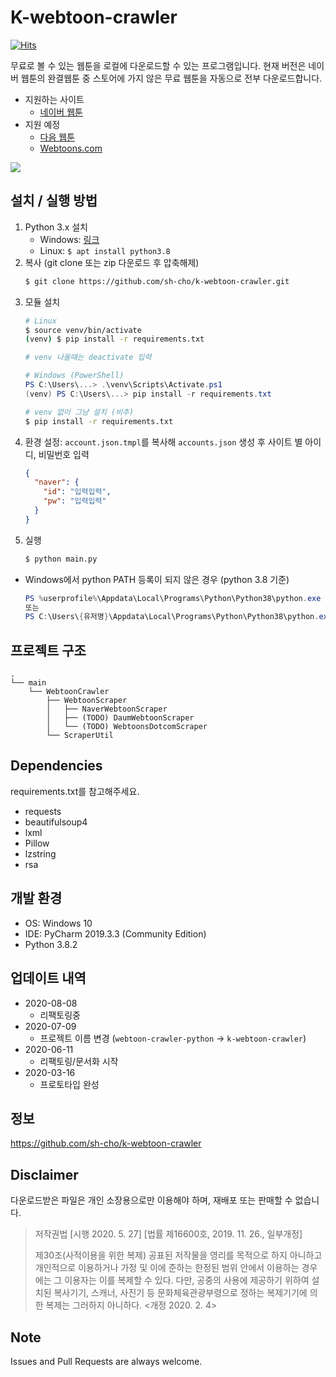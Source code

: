 # K-webtoon-crawler
[![Hits](https://hits.seeyoufarm.com/api/count/incr/badge.svg?url=https%3A%2F%2Fgithub.com%2Fsh-cho%2Fk-webtoon-crawler)](https://hits.seeyoufarm.com)

무료로 볼 수 있는 웹툰을 로컬에 다운로드할 수 있는 프로그램입니다. 현재 버전은 네이버 웹툰의 완결웹툰 중
스토어에 가지 않은 무료 웹툰을 자동으로 전부 다운로드합니다.


* 지원하는 사이트
    * [네이버 웹툰](https://comic.naver.com/index.nhn)
* 지원 예정
    * [다음 웹툰](http://webtoon.daum.net/)
    * [Webtoons.com](https://www.webtoons.com/en/)

![](header.jpg)


## 설치 / 실행 방법
1. Python 3.x 설치
   * Windows: [링크](https://www.python.org/)
   * Linux: ```$ apt install python3.8```
1. 복사 (git clone 또는 zip 다운로드 후 압축해제)
   ```sh
   $ git clone https://github.com/sh-cho/k-webtoon-crawler.git
   ```
1. 모듈 설치
   ```sh
   # Linux
   $ source venv/bin/activate
   (venv) $ pip install -r requirements.txt
   
   # venv 나올때는 deactivate 입력
   ```
   ```PowerShell
   # Windows (PowerShell)
   PS C:\Users\...> .\venv\Scripts\Activate.ps1
   (venv) PS C:\Users\...> pip install -r requirements.txt
   ```
   ```sh
   # venv 없이 그냥 설치 (비추)
   $ pip install -r requirements.txt
   ```
1. 환경 설정: ```account.json.tmpl```를 복사해 ```accounts.json``` 생성 후 사이트 별 아이디, 비밀번호 입력
   ```JSON
   {
     "naver": {
       "id": "입력입력",
       "pw": "입력입력"
     }
   }
   ```
1. 실행
   ```sh
   $ python main.py
   ```
* Windows에서 python PATH 등록이 되지 않은 경우 (python 3.8 기준)
   ```PowerShell
   PS %userprofile%\Appdata\Local\Programs\Python\Python38\python.exe main.py
   또는
   PS C:\Users\{유저명}\Appdata\Local\Programs\Python\Python38\python.exe main.py
   ```


## 프로젝트 구조
    .
    └── main
        └── WebtoonCrawler
            ├── WebtoonScraper
            │   ├── NaverWebtoonScraper
            │   ├── (TODO) DaumWebtoonScraper
            │   └── (TODO) WebtoonsDotcomScraper
            └── ScraperUtil


## Dependencies
requirements.txt를 참고해주세요.
* requests
* beautifulsoup4
* lxml
* Pillow
* lzstring
* rsa


## 개발 환경
* OS: Windows 10
* IDE: PyCharm 2019.3.3 (Community Edition)
* Python 3.8.2


## 업데이트 내역
* 2020-08-08
    * 리팩토링중
* 2020-07-09
    * 프로젝트 이름 변경 (```webtoon-crawler-python``` → ```k-webtoon-crawler```)
* 2020-06-11
    * 리팩토링/문서화 시작
* 2020-03-16
    * 프로토타입 완성


## 정보
<https://github.com/sh-cho/k-webtoon-crawler>


## Disclaimer
다운로드받은 파일은 개인 소장용으로만 이용해야 하며, 재배포 또는 판매할 수 없습니다.

> 저작권법 [시행 2020. 5. 27] [법률 제16600호, 2019. 11. 26., 일부개정]
> 
> 제30조(사적이용을 위한 복제) 공표된 저작물을 영리를 목적으로 하지 아니하고 개인적으로 이용하거나
> 가정 및 이에 준하는 한정된 범위 안에서 이용하는 경우에는 그 이용자는 이를 복제할 수 있다. 다만,
> 공중의 사용에 제공하기 위하여 설치된 복사기기, 스캐너, 사진기 등 문화체육관광부령으로 정하는
> 복제기기에 의한 복제는 그러하지 아니하다. <개정 2020. 2. 4>


## Note
Issues and Pull Requests are always welcome.
